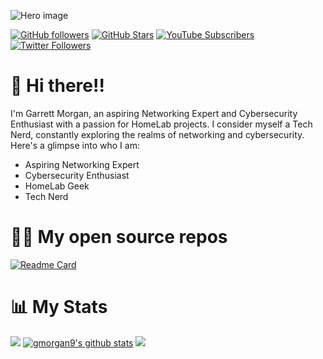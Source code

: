 ![Hero image](https://raw.githubusercontent.com/gmorgan9/images/master/banner.png)

[![GitHub followers](https://img.shields.io/github/followers/gmorgan9?logo=GitHub&style=for-the-badge)](https://github.com/gmorgan9)
[![GitHub Stars](https://img.shields.io/github/stars/gmorgan9?logo=github&style=for-the-badge)](https://github.com/gmorgan9)
[![YouTube Subscribers](https://img.shields.io/youtube/channel/subscribers/UCqVXgSg-7MO_a8LBcCQPPXw?logo=youtube&logoColor=E05D44&style=for-the-badge&label=YouTube)]([https://l.technotim.live/subscribe](https://www.youtube.com/@garrettm1?sub_confirmation=1)) 
[![Twitter Followers](https://img.shields.io/badge/follow-%40mortelnetworks-1DA1F2?logo=twitter&style=for-the-badge)](https://twitter.com/intent/user?screen_name=mortelnetworks)

# 👋 Hi there!!

I'm Garrett Morgan, an aspiring Networking Expert and Cybersecurity Enthusiast with a passion for HomeLab projects. I consider myself a Tech Nerd, constantly exploring the realms of networking and cybersecurity. Here's a glimpse into who I am:

- Aspiring Networking Expert
- Cybersecurity Enthusiast
- HomeLab Geek
- Tech Nerd

# 🧑‍💻 My open source repos
[![Readme Card](https://github-readme-stats.vercel.app/api/pin/?username=gmorgan9&repo=gmorgan9.github.io&theme=nord_dark)](https://github.com/techno-tim/k3s-ansible)

# 📊 My Stats

![](http://github-profile-summary-cards.vercel.app/api/cards/profile-details?username=gmorgan9&theme=nord_dark)
[![gmorgan9's github stats](https://github-readme-stats.vercel.app/api?username=gmorgan9&show_icons=true&count_private=true&theme=nord_dark&hide=stars)](https://github.com/gmorgan9)
![](http://github-profile-summary-cards.vercel.app/api/cards/stats?username=gmorgan9&theme=nord_dark)
